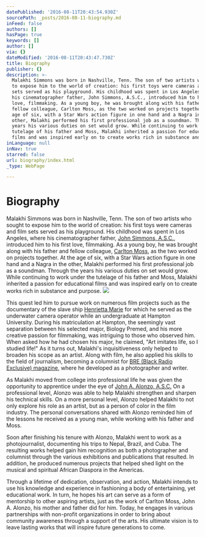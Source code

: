 ```yaml
---
datePublished: '2016-08-11T20:43:54.930Z'
sourcePath: _posts/2016-08-11-biography.md
inFeed: false
authors: []
hasPage: true
keywords: []
author: []
via: {}
dateModified: '2016-08-11T20:43:47.730Z'
title: Biography
publisher: {}
description: >-
  Malakhi Simmons was born in Nashville, Tenn. The son of two artists who sought
  to expose him to the world of creation: his first toys were cameras and film
  sets served as his playground. His childhood was spent in Los Angeles, where
  his cinematographer father, John Simmons, A.S.C., introduced him to his first
  love, filmmaking. As a young boy, he was brought along with his father and
  fellow colleague, Carlton Moss, as the two worked on projects together. At the
  age of six, with a Star Wars action figure in one hand and a Nagra in the
  other, Malakhi performed his first professional job as a soundman. Through the
  years his various duties on set would grow. While continuing to work under the
  tutelage of his father and Moss, Malakhi inherited a passion for educational
  films and was inspired early on to create works rich in substance and purpose.
inLanguage: null
inNav: true
starred: false
url: biography/index.html
_type: WebPage

---
```

# Biography

Malakhi Simmons was born in Nashville, Tenn. The son of two artists who sought to expose him to the world of creation: his first toys were cameras and film sets served as his playground. His childhood was spent in Los Angeles, where his cinematographer father, [John Simmons, A.S.C.][0], introduced him to his first love, filmmaking. As a young boy, he was brought along with his father and fellow colleague, [Carlton Moss][1], as the two worked on projects together. At the age of six, with a Star Wars action figure in one hand and a Nagra in the other, Malakhi performed his first professional job as a soundman. Through the years his various duties on set would grow. While continuing to work under the tutelage of his father and Moss, Malakhi inherited a passion for educational films and was inspired early on to create works rich in substance and purpose.
![](https://the-grid-user-content.s3-us-west-2.amazonaws.com/0a48feb4-451c-4b7a-8768-93a343fe4144.jpg)

This quest led him to pursue work on numerous film projects such as the documentary of the slave ship [Henrietta Marie][2] for which he served as the underwater camera operator while an undergraduate at Hampton University. During his matriculation at Hampton, the seemingly vast separation between his selected major, Biology Premed, and his more creative passion for filmmaking, was intriguing to those who observed him. When asked how he had chosen his major, he claimed, "Art imitates life, so I studied life!" As it turns out, Malakhi's inquisitiveness only helped to broaden his scope as an artist. Along with film, he also applied his skills to the field of journalism, becoming a columnist for [BRE (Black Radio Exclusive) magazine][3], where he developed as a photographer and writer.

As Malakhi moved from college into professional life he was given the opportunity to apprentice under the eye of [John A. Alonzo, A.S.C.][4] On a professional level, Alonzo was able to help Malakhi strengthen and sharpen his technical skills. On a more personal level, Alonzo helped Malakhi to not only explore his role as an artist, but as a person of color in the film industry. The personal conversations shared with Alonzo reminded him of the lessons he received as a young man, while working with his father and Moss.

Soon after finishing his tenure with Alonzo, Malakhi went to work as a photojournalist, documenting his trips to Nepal, Brazil, and Cuba. The resulting works helped gain him recognition as both a photographer and columnist through the various exhibitions and publications that resulted. In addition, he produced numerous projects that helped shed light on the musical and spiritual African Diaspora in the Americas.

Through a lifetime of dedication, observation, and action, Malakhi intends to use his knowledge and experience in fashioning a body of entertaining, yet educational work. In turn, he hopes his art can serve as a form of mentorship to other aspiring artists, just as the work of Carlton Moss, John A. Alonzo, his mother and father did for him. Today, he engages in various partnerships with non-profit organizations in order to bring about community awareness through a support of the arts. His ultimate vision is to leave lasting works that will inspire future generations to come.

[0]: http://www.theasc.com/magazine/jan06/closeup/index.html
[1]: https://en.wikipedia.org/wiki/Carlton_Moss
[2]: http://articles.dailypress.com/1994-03-06/news/9403060103_1_henrietta-marie-slave-ship-treasure-hunter-mel-fisher
[3]: http://www.bremagazine.com/
[4]: https://en.wikipedia.org/wiki/John_A._Alonzo